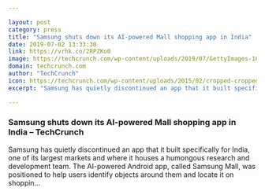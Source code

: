 ```yaml
---

layout: post
category: press
title: "Samsung shuts down its AI-powered Mall shopping app in India"
date: 2019-07-02 13:33:30
link: https://vrhk.co/2RPZKo0
image: https://techcrunch.com/wp-content/uploads/2019/07/GettyImages-1031217734.jpg?w=600
domain: techcrunch.com
author: "TechCrunch"
icon: https://techcrunch.com/wp-content/uploads/2015/02/cropped-cropped-favicon-gradient.png?w=180
excerpt: "Samsung has quietly discontinued an app that it built specifically for India, one of its largest markets and where it houses a humongous research and development team. The AI-powered Android app, called Samsung Mall, was positioned to help users identify objects around them and locate it on shoppin…"

---
```


### Samsung shuts down its AI-powered Mall shopping app in India – TechCrunch

Samsung has quietly discontinued an app that it built specifically for India, one of its largest markets and where it houses a humongous research and development team. The AI-powered Android app, called Samsung Mall, was positioned to help users identify objects around them and locate it on shoppin…